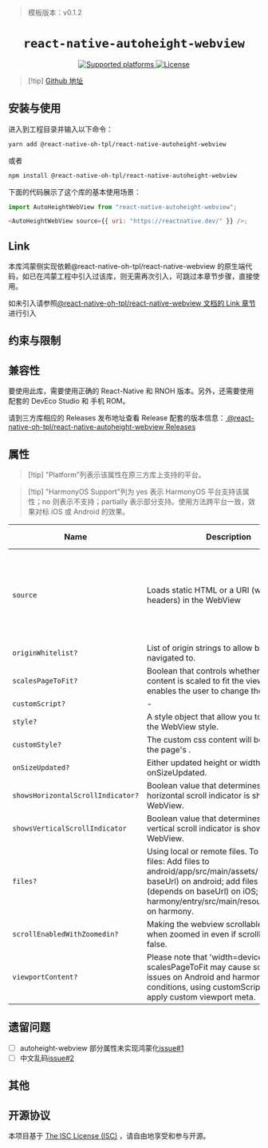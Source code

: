 > 模板版本：v0.1.2

<p align="center">
  <h1 align="center"> <code>react-native-autoheight-webview</code> </h1>
</p>
<p align="center">
    <a href="https://github.com/react-native-oh-library/react-native-autoheight-webview">
        <img src="https://img.shields.io/badge/platforms-android%20%7C%20ios%20%7C%20harmony%20-lightgrey.svg" alt="Supported platforms" />
    </a>
    <a href="https://github.com/iou90/react-native-autoheight-webview/blob/master/LICENSE">
        <img src="https://img.shields.io/badge/license-ISC-green.svg" alt="License" />
    </a>
</p>

> [!tip] [Github 地址](https://github.com/react-native-oh-library/react-native-autoheight-webview)

## 安装与使用

进入到工程目录并输入以下命令：

```bash
yarn add @react-native-oh-tpl/react-native-autoheight-webview
```

或者

```bash
npm install @react-native-oh-tpl/react-native-autoheight-webview
```

下面的代码展示了这个库的基本使用场景：

```js
import AutoHeightWebView from "react-native-autoheight-webview";

<AutoHeightWebView source={{ uri: "https://reactnative.dev/" }} />;
```

## Link

本库鸿蒙侧实现依赖@react-native-oh-tpl/react-native-webview 的原生端代码，如已在鸿蒙工程中引入过该库，则无需再次引入，可跳过本章节步骤，直接使用。

如未引入请参照[@react-native-oh-tpl/react-native-webview 文档的 Link 章节](https://gitee.com/react-native-oh-library/usage-docs/blob/master/vmall/react-native-webview.md#link)进行引入

## 约束与限制

## 兼容性

要使用此库，需要使用正确的 React-Native 和 RNOH 版本。另外，还需要使用配套的 DevEco Studio 和 手机 ROM。

请到三方库相应的 Releases 发布地址查看 Release 配套的版本信息：[ @react-native-oh-tpl/react-native-autoheight-webview Releases](https://github.com/react-native-oh-library/react-native-autoheight-webview/releases)

## 属性

> [!tip] "Platform"列表示该属性在原三方库上支持的平台。

> [!tip] "HarmonyOS Support"列为 yes 表示 HarmonyOS 平台支持该属性；no 则表示不支持；partially 表示部分支持。使用方法跨平台一致，效果对标 iOS 或 Android 的效果。

| Name                              | Description                                                                                                                                                                                                                                   | Type                                                                                                          | Required | Platform | HarmonyOS Support                                                                                                 |
| --------------------------------- | --------------------------------------------------------------------------------------------------------------------------------------------------------------------------------------------------------------------------------------------- | ------------------------------------------------------------------------------------------------------------- | -------- | -------- | ----------------------------------------------------------------------------------------------------------------- |
| `source`                          | Loads static HTML or a URI (with optional headers) in the WebView                                                                                                                                                                             | object                                                                                                        | yes      | All      | partially (Only of: <br />**Load uri :**<br />uri <br />headers <br />**Static HTML :**<br />html <br />baseUrl ) |
| `originWhitelist?`                | List of origin strings to allow being navigated to.                                                                                                                                                                                           | string[]                                                                                                      | No       | All      | yes                                                                                                               |
| `scalesPageToFit?`                | Boolean that controls whether the web content is scaled to fit the view and enables the user to change the scale.                                                                                                                             | boolean                                                                                                       | No       | android  | yes                                                                                                               |
| `customScript?`                   | -                                                                                                                                                                                                                                             | string                                                                                                        | No       | All      | yes                                                                                                               |
| `style?`                          | A style object that allow you to customize the WebView style.                                                                                                                                                                                 | Style                                                                                                         | No       | All      | yes                                                                                                               |
| `customStyle?`                    | The custom css content will be added to the page's <head>.                                                                                                                                                                                    | string                                                                                                        | No       | All      | yes                                                                                                               |
| `onSizeUpdated?`                  | Either updated height or width will trigger onSizeUpdated.                                                                                                                                                                                    | function                                                                                                      | No       | All      | yes                                                                                                               |
| `showsHorizontalScrollIndicator?` | Boolean value that determines whether a horizontal scroll indicator is shown in the WebView.                                                                                                                                                  | boolean                                                                                                       | No       | All      | yes                                                                                                               |
| `showsVerticalScrollIndicator`    | Boolean value that determines whether a vertical scroll indicator is shown in the WebView.                                                                                                                                                    | boolean                                                                                                       | No       | All      | yes                                                                                                               |
| `files?`                          | Using local or remote files. To add local files: Add files to android/app/src/main/assets/ (depends on baseUrl) on android; add files to web/ (depends on baseUrl) on iOS; add files to harmony/entry/src/main/resoureces/rawfile on harmony. | PropTypes.arrayOf(PropTypes.shape({ href: PropTypes.string, type: PropTypes.string, rel: PropTypes.string })) | No       | All      | yes                                                                                                               |
| `scrollEnabledWithZoomedin?`      | Making the webview scrollable on iOS when zoomed in even if scrollEnabled is false.                                                                                                                                                           | boolean                                                                                                       | No       | ios      | no                                                                                                                |
| `viewportContent?`                | Please note that 'width=device-width' with scalesPageToFit may cause some layout issues on Android and harmony, for these conditions, using customScript prop to apply custom viewport meta.                                                  | string                                                                                                        | No       | All      | yes                                                                                                               |

## 遗留问题

- [ ] autoheight-webview 部分属性未实现鸿蒙化[issue#1](https://github.com/react-native-oh-library/react-native-autoheight-webview/issues/1)
- [ ] 中文乱码[issue#2](https://github.com/react-native-oh-library/react-native-autoheight-webview/issues/2)

## 其他

## 开源协议

本项目基于 [The ISC License (ISC)](https://github.com/iou90/react-native-autoheight-webview/blob/master/LICENSE) ，请自由地享受和参与开源。

